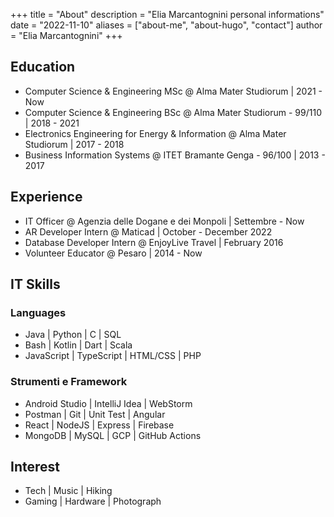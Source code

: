 +++
title = "About"
description = "Elia Marcantognini personal informations" 
date = "2022-11-10" 
aliases = ["about-me", "about-hugo", "contact"] 
author = "Elia Marcantognini" 
+++


## Education

- Computer Science & Engineering MSc @ Alma Mater Studiorum | 2021 - Now
- Computer Science & Engineering BSc @ Alma Mater Studiorum - 99/110 | 2018 - 2021
- Electronics Engineering for Energy & Information @ Alma Mater Studiorum | 2017 - 2018
- Business Information Systems @ ITET Bramante Genga - 96/100 | 2013 - 2017

## Experience

- IT Officer @ Agenzia delle Dogane e dei Monpoli | Settembre - Now
- AR Developer Intern @ Maticad | October - December 2022
- Database Developer Intern @ EnjoyLive Travel | February 2016
- Volunteer Educator @ Pesaro | 2014 - Now

## IT Skills

### Languages

- Java | Python | C | SQL
- Bash | Kotlin | Dart | Scala
- JavaScript | TypeScript | HTML/CSS | PHP

### Strumenti e Framework

- Android Studio | IntelliJ Idea | WebStorm
- Postman | Git | Unit Test | Angular
- React | NodeJS | Express | Firebase
- MongoDB | MySQL | GCP | GitHub Actions

## Interest

- Tech | Music | Hiking
- Gaming | Hardware | Photograph
